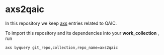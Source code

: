 axs2qaic
===============================================

In this repository we keep [axs](https://github.com/krai/axs) entries related to QAIC.

To import this repository and its dependencies into your **work_collection** , run
```
axs byquery git_repo,collection,repo_name=axs2qaic
```
